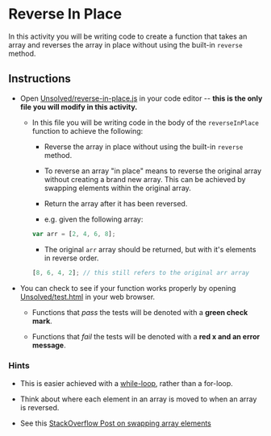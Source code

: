 # Reverse In Place

In this activity you will be writing code to create a function that takes an array and reverses the array in place without using the built-in `reverse` method.

## Instructions

- Open [Unsolved/reverse-in-place.js](Unsolved/reverse-in-place.js) in your code editor -- **this is the only file you will modify in this activity.**

  - In this file you will be writing code in the body of the `reverseInPlace` function to achieve the following:

    - Reverse the array in place without using the built-in `reverse` method.

    - To reverse an array "in place" means to reverse the original array without creating a brand new array. This can be achieved by swapping elements within the original array.

    - Return the array after it has been reversed.

    - e.g. given the following array:

    ```js
    var arr = [2, 4, 6, 8];
    ```

    - The original `arr` array should be returned, but with it's elements in reverse order.

    ```js
    [8, 6, 4, 2]; // this still refers to the original arr array
    ```

- You can check to see if your function works properly by opening [Unsolved/test.html](Unsolved/test.html) in your web browser.

  - Functions that _pass_ the tests will be denoted with a **green check mark**.

  - Functions that _fail_ the tests will be denoted with a **red x and an error message**.

### Hints

- This is easier achieved with a [while-loop](https://www.w3schools.com/js/js_loop_while.asp), rather than a for-loop.

- Think about where each element in an array is moved to when an array is reversed.

- See this [StackOverflow Post on swapping array elements](https://stackoverflow.com/questions/872310/javascript-swap-array-elements)
